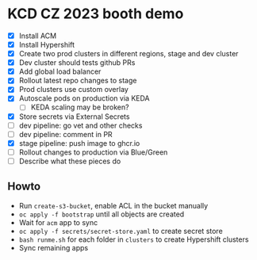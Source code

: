 # KCD CZ 2023 booth demo

* [x] Install ACM
* [x] Install Hypershift
* [x] Create two prod clusters in different regions, stage and dev cluster
* [x] Dev cluster should tests github PRs
* [x] Add global load balancer
* [x] Rollout latest repo changes to stage
* [x] Prod clusters use custom overlay
* [x] Autoscale pods on production via KEDA
  * [ ] KEDA scaling may be broken?
* [x] Store secrets via External Secrets
* [ ] dev pipeline: go vet and other checks
* [ ] dev pipeline: comment in PR
* [x] stage pipeline: push image to ghcr.io
* [ ] Rollout changes to production via Blue/Green
* [ ] Describe what these pieces do

## Howto

* Run `create-s3-bucket`, enable ACL in the bucket manually
* `oc apply -f bootstrap` until all objects are created
* Wait for `acm` app to sync
* `oc apply -f secrets/secret-store.yaml` to create secret store
* `bash runme.sh` for each folder in `clusters` to create Hypershift clusters
* Sync remaining apps
